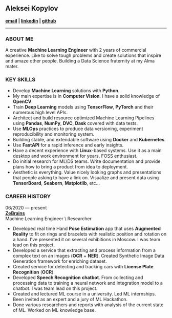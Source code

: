 ## Aleksei Kopylov
**[email](mailto:alexkopylov123@gmail.com) | [linkedin](https://www.linkedin.com/in/aleksei-kopylov-8b0840169/) | [github](https://github.com/Alex-Kopylov)**

---
### ABOUT ME
A creative **Machine Learning Engineer** with 2 years of commercial experience. Like to solve tough problems and create solutions that inspire and amaze other people. Building a Data Science fraternity at my Alma mater.

### KEY SKILLS
* Develop **Machine Learning** solutions with **Python**.  
* My main expertise is in **Computer Vision**. I have a solid knowledge of **OpenCV**.  
* Train **Deep Learning** models using **TensorFlow**, **PyTorch** and their numerous high level APIs. 
* Architect and build resource optimized Machine Learning Pipelines using **Pandas**, **NumPy**, **DVC**, **Dask** covered with data tests.
* Use **MLOps** practices to produce data versioning, experiment reproducibility and monitoring system.
* Building stable, and extendable software using **Docker** and **Kubernetes**.
* Use **FastAPI** for a rapid inference and early insights.
* Have a decent experience with **Linux**-based systems. Use it as a main desktop and work environment for years. FOSS enthusiast.
* Do initial research for ML\DS teams. Write documentation and provide plans how to bring a product from idea to deployment.
* Aesthetic is everything. Value nicely looking graphs and presentations that people asking to have a link on.  Visualize and present data using **TensorBoard**, **Seaborn**, **Matplotlib**, etc… 

### CAREER HISTORY
06/2020 — present  
__[ZeBrains](https://zebrains.ru/)__  
Machine Learning Engineer \ Researcher

* Developed real time Hand **Pose Estimation** app that uses **Augmented Reality** to fit on rings and bracelets with realistic position and rotation on a hand. I've presented it on several exhibitions in Moscow. I was team lead on this project.
* Developed a service that extracting and process information from a complex text on an images (**OCR** + **NER**). Created Synthetic Image Data Generation framework for enriching dataset.
* Created service for detecting and tracking cars with **License Plate Recognition** (**OCR**). 
* Developed **Speech Recognition** **chatbot**. From collecting and processing data to training a neural network and integration model to a chatbot. I was team lead on this project.
* Created and lectured ML course in a university. Led ML internships. Been invited as an expert and a jury of ML Hackathon. 
* Done various researchers and reports with analysis of the current state of ML. Worked on ML knowledge base.
